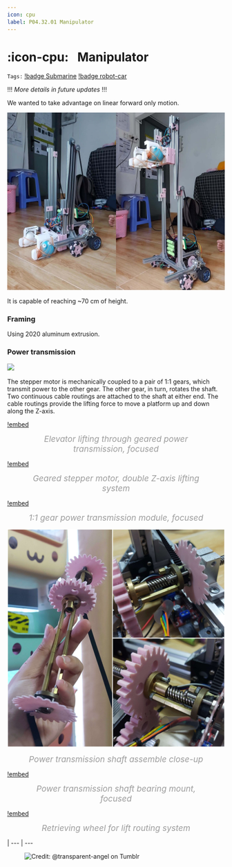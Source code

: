 ```yaml
---
icon: cpu
label: P04.32.01 Manipulator
---
```

# :icon-cpu:⠀Manipulator
`Tags:` [!badge Submarine](/projects/P04-submarine.md) [!badge robot-car]()

<style>
figcaption {
  color: #9D9D9D;
  font-style: italic;
  font-size: 19px;
  padding: 0px;
  text-align: center;
}
</style>

!!!
*More details in future updates*
!!!

We wanted to take advantage on linear forward only motion.

![](/projects/P04-submarine/media/elevator1.jpg)

It is capable of reaching ~70 cm of height.

### Framing
Using 2020 aluminum extrusion.

### Power transmission

![](/projects/P04-submarine/media/1-1-gear-transmission.jpg)

The stepper motor is mechanically coupled to a pair of 1:1 gears, which transmit power to the other gear. The other gear, in turn, rotates the shaft. Two continuous cable routings are attached to the shaft at either end. The cable routings provide the lifting force to move a platform up and down along the Z-axis.

[!embed](https://youtu.be/oNaIIKHAuEU)<figure>
    <figcaption>Elevator lifting through geared power transmission, focused</figcaption>
</figure>

[!embed](https://youtu.be/7w6wZdJjlwo)<figure>
    <figcaption>Geared stepper motor, double Z-axis lifting system</figcaption>
</figure>

[!embed](https://youtu.be/WC9uPAJOuts)<figure>
    <figcaption>1:1 gear power transmission module, focused</figcaption>
</figure>

![](/projects/P04-submarine/media/transmission-close-up.jpg)<figure>
    <figcaption>Power transmission shaft assemble close-up</figcaption>
</figure>

[!embed](https://youtu.be/tvxGr6h1PH0)<figure>
    <figcaption>Power transmission shaft bearing mount, focused</figcaption>
</figure>

[!embed](https://youtu.be/vEQTLgSBcy8)<figure>
    <figcaption>Retrieving wheel for lift routing system</figcaption>
</figure>

|
--- | ---

<figure>
    <img src="https://64.media.tumblr.com/d103eb823dce2842c673f409f036857b/tumblr_mzx9wrdwFa1snc5kxo1_1280.gifv" alt="Credit: @transparent-angel on Tumblr">
</figure>